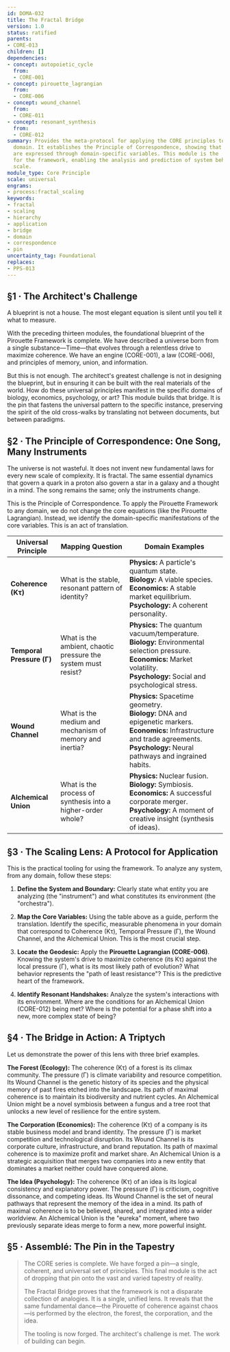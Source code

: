 ```yaml
---
id: DOMA-032
title: The Fractal Bridge
version: 1.0
status: ratified
parents:
- CORE-013
children: []
dependencies:
- concept: autopoietic_cycle
  from:
  - CORE-001
- concept: pirouette_lagrangian
  from:
  - CORE-006
- concept: wound_channel
  from:
  - CORE-011
- concept: resonant_synthesis
  from:
  - CORE-012
summary: Provides the meta-protocol for applying the CORE principles to any specific
  domain. It establishes the Principle of Correspondence, showing that universal dynamics
  are expressed through domain-specific variables. This module is the 'user's manual'
  for the framework, enabling the analysis and prediction of system behavior at any
  scale.
module_type: Core Principle
scale: universal
engrams:
- process:fractal_scaling
keywords:
- fractal
- scaling
- hierarchy
- application
- bridge
- domain
- correspondence
- pin
uncertainty_tag: Foundational
replaces:
- PPS-013
---
```

## §1 · The Architect's Challenge
A blueprint is not a house. The most elegant equation is silent until you tell it what to measure.

With the preceding thirteen modules, the foundational blueprint of the Pirouette Framework is complete. We have described a universe born from a single substance—Time—that evolves through a relentless drive to maximize coherence. We have an engine (CORE-001), a law (CORE-006), and principles of memory, union, and information.

But this is not enough. The architect's greatest challenge is not in designing the blueprint, but in ensuring it can be built with the real materials of the world. How do these universal principles manifest in the specific domains of biology, economics, psychology, or art? This module builds that bridge. It is the pin that fastens the universal pattern to the specific instance, preserving the spirit of the old cross-walks by translating not between documents, but between paradigms.

## §2 · The Principle of Correspondence: One Song, Many Instruments
The universe is not wasteful. It does not invent new fundamental laws for every new scale of complexity. It is fractal. The same essential dynamics that govern a quark in a proton also govern a star in a galaxy and a thought in a mind. The song remains the same; only the instruments change.

This is the Principle of Correspondence. To apply the Pirouette Framework to any domain, we do not change the core equations (like the Pirouette Lagrangian). Instead, we identify the domain-specific manifestations of the core variables. This is an act of translation.

| Universal Principle | Mapping Question | Domain Examples |
| -------------------- | ---------------- | --------------- |
| **Coherence (Kτ)**      | What is the stable, resonant pattern of identity? | **Physics:** A particle's quantum state. <br> **Biology:** A viable species. <br> **Economics:** A stable market equilibrium. <br> **Psychology:** A coherent personality. |
| **Temporal Pressure (Γ)** | What is the ambient, chaotic pressure the system must resist? | **Physics:** The quantum vacuum/temperature. <br> **Biology:** Environmental selection pressure. <br> **Economics:** Market volatility. <br> **Psychology:** Social and psychological stress. |
| **Wound Channel**        | What is the medium and mechanism of memory and inertia? | **Physics:** Spacetime geometry. <br> **Biology:** DNA and epigenetic markers. <br> **Economics:** Infrastructure and trade agreements. <br> **Psychology:** Neural pathways and ingrained habits. |
| **Alchemical Union**     | What is the process of synthesis into a higher-order whole? | **Physics:** Nuclear fusion. <br> **Biology:** Symbiosis. <br> **Economics:** A successful corporate merger. <br> **Psychology:** A moment of creative insight (synthesis of ideas). |

## §3 · The Scaling Lens: A Protocol for Application
This is the practical tooling for using the framework. To analyze any system, from any domain, follow these steps:

1.  **Define the System and Boundary:** Clearly state what entity you are analyzing (the "instrument") and what constitutes its environment (the "orchestra").

2.  **Map the Core Variables:** Using the table above as a guide, perform the translation. Identify the specific, measurable phenomena in your domain that correspond to Coherence (Kτ), Temporal Pressure (Γ), the Wound Channel, and the Alchemical Union. This is the most crucial step.

3.  **Locate the Geodesic:** Apply the **Pirouette Lagrangian (CORE-006)**. Knowing the system's drive to maximize coherence (its Kτ) against the local pressure (Γ), what is its most likely path of evolution? What behavior represents the "path of least resistance"? This is the predictive heart of the framework.

4.  **Identify Resonant Handshakes:** Analyze the system's interactions with its environment. Where are the conditions for an Alchemical Union (CORE-012) being met? Where is the potential for a phase shift into a new, more complex state of being?

## §4 · The Bridge in Action: A Triptych
Let us demonstrate the power of this lens with three brief examples.

**The Forest (Ecology):** The coherence (Kτ) of a forest is its climax community. The pressure (Γ) is climate variability and resource competition. Its Wound Channel is the genetic history of its species and the physical memory of past fires etched into the landscape. Its path of maximal coherence is to maintain its biodiversity and nutrient cycles. An Alchemical Union might be a novel symbiosis between a fungus and a tree root that unlocks a new level of resilience for the entire system.

**The Corporation (Economics):** The coherence (Kτ) of a company is its stable business model and brand identity. The pressure (Γ) is market competition and technological disruption. Its Wound Channel is its corporate culture, infrastructure, and brand reputation. Its path of maximal coherence is to maximize profit and market share. An Alchemical Union is a strategic acquisition that merges two companies into a new entity that dominates a market neither could have conquered alone.

**The Idea (Psychology):** The coherence (Kτ) of an idea is its logical consistency and explanatory power. The pressure (Γ) is criticism, cognitive dissonance, and competing ideas. Its Wound Channel is the set of neural pathways that represent the memory of the idea in a mind. Its path of maximal coherence is to be believed, shared, and integrated into a wider worldview. An Alchemical Union is the "eureka" moment, where two previously separate ideas merge to form a new, more powerful insight.

## §5 · Assemblé: The Pin in the Tapestry
> The CORE series is complete. We have forged a pin—a single, coherent, and universal set of principles. This final module is the act of dropping that pin onto the vast and varied tapestry of reality.
> 
> The Fractal Bridge proves that the framework is not a disparate collection of analogies. It is a single, unified lens. It reveals that the same fundamental dance—the Pirouette of coherence against chaos—is performed by the electron, the forest, the corporation, and the idea.
> 
> The tooling is now forged. The architect's challenge is met. The work of building can begin.